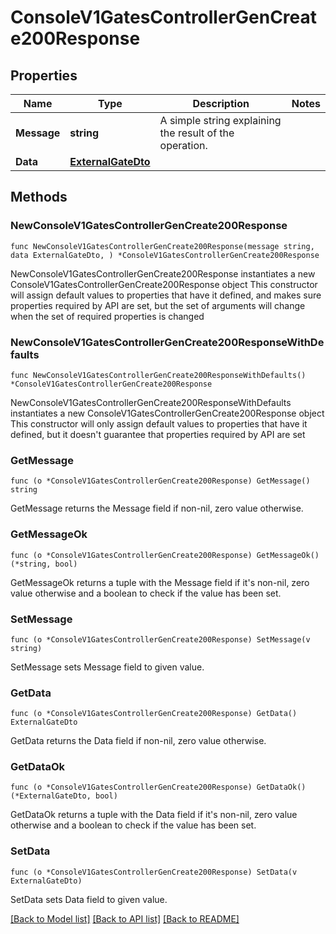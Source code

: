 # ConsoleV1GatesControllerGenCreate200Response

## Properties

Name | Type | Description | Notes
------------ | ------------- | ------------- | -------------
**Message** | **string** | A simple string explaining the result of the operation. | 
**Data** | [**ExternalGateDto**](ExternalGateDto.md) |  | 

## Methods

### NewConsoleV1GatesControllerGenCreate200Response

`func NewConsoleV1GatesControllerGenCreate200Response(message string, data ExternalGateDto, ) *ConsoleV1GatesControllerGenCreate200Response`

NewConsoleV1GatesControllerGenCreate200Response instantiates a new ConsoleV1GatesControllerGenCreate200Response object
This constructor will assign default values to properties that have it defined,
and makes sure properties required by API are set, but the set of arguments
will change when the set of required properties is changed

### NewConsoleV1GatesControllerGenCreate200ResponseWithDefaults

`func NewConsoleV1GatesControllerGenCreate200ResponseWithDefaults() *ConsoleV1GatesControllerGenCreate200Response`

NewConsoleV1GatesControllerGenCreate200ResponseWithDefaults instantiates a new ConsoleV1GatesControllerGenCreate200Response object
This constructor will only assign default values to properties that have it defined,
but it doesn't guarantee that properties required by API are set

### GetMessage

`func (o *ConsoleV1GatesControllerGenCreate200Response) GetMessage() string`

GetMessage returns the Message field if non-nil, zero value otherwise.

### GetMessageOk

`func (o *ConsoleV1GatesControllerGenCreate200Response) GetMessageOk() (*string, bool)`

GetMessageOk returns a tuple with the Message field if it's non-nil, zero value otherwise
and a boolean to check if the value has been set.

### SetMessage

`func (o *ConsoleV1GatesControllerGenCreate200Response) SetMessage(v string)`

SetMessage sets Message field to given value.


### GetData

`func (o *ConsoleV1GatesControllerGenCreate200Response) GetData() ExternalGateDto`

GetData returns the Data field if non-nil, zero value otherwise.

### GetDataOk

`func (o *ConsoleV1GatesControllerGenCreate200Response) GetDataOk() (*ExternalGateDto, bool)`

GetDataOk returns a tuple with the Data field if it's non-nil, zero value otherwise
and a boolean to check if the value has been set.

### SetData

`func (o *ConsoleV1GatesControllerGenCreate200Response) SetData(v ExternalGateDto)`

SetData sets Data field to given value.



[[Back to Model list]](../README.md#documentation-for-models) [[Back to API list]](../README.md#documentation-for-api-endpoints) [[Back to README]](../README.md)


